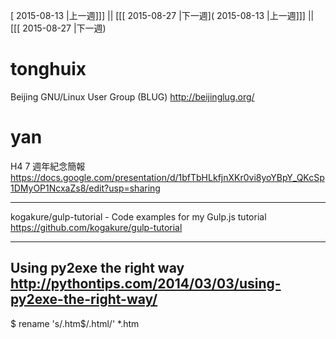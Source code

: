 [ 2015-08-13 |上一週]]] || [[[ 2015-08-27 |下一週]( 2015-08-13 |上一週]]] || [[[ 2015-08-27 |下一週)




# tonghuix

Beijing GNU/Linux User Group (BLUG)
<http://beijinglug.org/>  

# yan


H4 7 週年紀念簡報
<https://docs.google.com/presentation/d/1bfTbHLkfjnXKr0vi8yoYBpY_QKcSp1DMyOP1NcxaZs8/edit?usp=sharing>  

--------

kogakure/gulp-tutorial - Code examples for my Gulp.js tutorial
<https://github.com/kogakure/gulp-tutorial>  

--------

Using py2exe the right way
<http://pythontips.com/2014/03/03/using-py2exe-the-right-way/>  
--------
$ rename 's/\.htm$/\.html/' *.htm